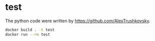 # test

The python code were written by https://github.com/AlexTrushkovsky.

```bash
docker build . -t test
docker run --rm test
```
